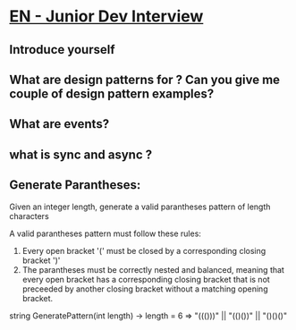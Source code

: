 # [EN - Junior Dev Interview](https://www.youtube.com/watch?v=qlWjzNdilBs&list=PLRp4oRsit1bz6myZyqonUrnA6mUGJ-kI6&index=6)

## Introduce yourself

## What are design patterns for ? Can you give me couple of design pattern examples?

## What are events?

## what is sync and async ?

## Generate Parantheses:
Given an integer length, generate a valid parantheses pattern of length characters

A valid parantheses pattern must follow these rules:
1. Every open bracket '(' must be closed by a corresponding closing bracket ')' 
2. The parantheses must be correctly nested and balanced, meaning that every open bracket has a corresponding closing bracket that is not preceeded by another closing bracket without a matching opening bracket.

string GeneratePattern(int length) -> length = 6 => "((()))" || "(()())" || "()()()"